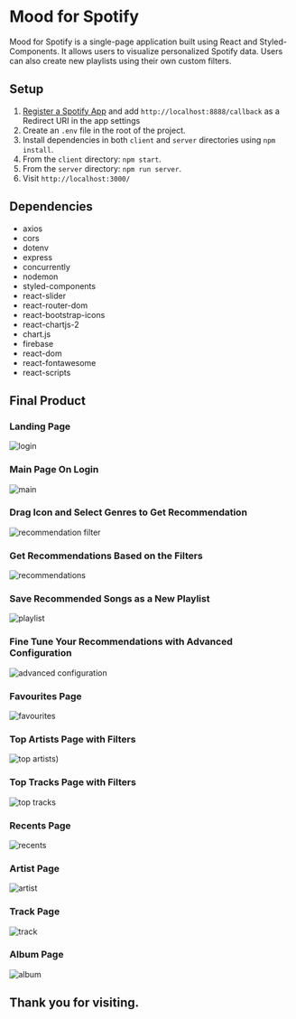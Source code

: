 # Mood for Spotify

Mood for Spotify is a single-page application built using React and Styled-Components. It allows users to visualize personalized Spotify data. Users can also create new playlists using their own custom filters.

## Setup

1. [Register a Spotify App](https://developer.spotify.com/dashboard/applications) and add `http://localhost:8888/callback` as a Redirect URI in the app settings
1. Create an `.env` file in the root of the project.
1. Install dependencies in both `client` and `server` directories using `npm install`. 
1. From the `client` directory: `npm start`.
1. From the `server` directory: `npm run server`.
1. Visit `http://localhost:3000/`

## Dependencies

- axios
- cors
- dotenv
- express
- concurrently
- nodemon
- styled-components
- react-slider
- react-router-dom
- react-bootstrap-icons
- react-chartjs-2
- chart.js
- firebase
- react-dom
- react-fontawesome
- react-scripts

## Final Product

### Landing Page
![login](https://user-images.githubusercontent.com/79837402/170193514-986341fb-a74b-4636-b065-811b807357ca.png)

### Main Page On Login
![main](https://user-images.githubusercontent.com/79837402/170193952-7044e83e-76f1-4d5c-8e06-cf39232ae6bf.png)

### Drag Icon and Select Genres to Get Recommendation
![recommendation filter](https://user-images.githubusercontent.com/79837402/170196936-3f682b91-e60b-4fcf-911e-ed584cd028b2.png)

### Get Recommendations Based on the Filters
![recommendations](https://user-images.githubusercontent.com/79837402/170197154-46a65171-7d54-42e1-8f61-fc622dc81b47.png)

### Save Recommended Songs as a New Playlist
![playlist](https://user-images.githubusercontent.com/79837402/170197467-72626a61-ad0f-4f95-aacc-756a28aae2fa.png)

### Fine Tune Your Recommendations with Advanced Configuration
![advanced configuration](https://user-images.githubusercontent.com/79837402/170198064-ce7cc499-ffbb-4ebc-8fbb-dc610fabcf21.png)

### Favourites Page
![favourites](https://user-images.githubusercontent.com/79837402/170194296-48548e0b-4736-4a78-b5ac-84feed36a987.png)

### Top Artists Page with Filters
![top artists)](https://user-images.githubusercontent.com/79837402/170194962-072a7712-7387-41d6-a6f0-e841d50685ba.png)

### Top Tracks Page with Filters
![top tracks](https://user-images.githubusercontent.com/79837402/170195113-987fda72-f740-4a73-8c53-e61f2c6a4d77.png)

### Recents Page
![recents](https://user-images.githubusercontent.com/79837402/170195224-38860ad1-98c1-4ce9-8766-2426a6cea86e.png)

### Artist Page
![artist](https://user-images.githubusercontent.com/79837402/170195497-092f9474-a998-4cc6-a1c4-2ed5a3da86ab.png)

### Track Page
![track](https://user-images.githubusercontent.com/79837402/170195694-5e867e7c-0e75-4306-ba25-fe678db947ae.png)

### Album Page
![album](https://user-images.githubusercontent.com/79837402/170195843-fc7b33d5-c3a1-4b3d-91c7-0aa3edfdba56.png)

## Thank you for visiting.
